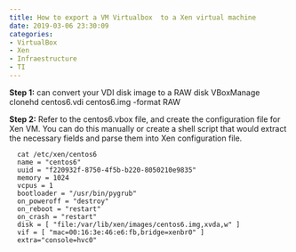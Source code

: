 ```yaml
---
title: How to export a VM Virtualbox  to a Xen virtual machine
date: 2019-03-06 23:30:09
categories:
- VirtualBox
- Xen
- Infraestructure
- TI
---
```


**Step 1:** can convert your VDI disk image to a RAW disk
  VBoxManage clonehd centos6.vdi centos6.img -format RAW

**Step 2:** Refer to the centos6.vbox file, and create the configuration file for Xen VM.  You can do this manually or create a shell script that would extract the necessary fields and parse them into Xen configuration file.
```
  cat /etc/xen/centos6
  name = "centos6"
  uuid = "f220932f-8750-4f5b-b220-8050210e9835"
  memory = 1024
  vcpus = 1
  bootloader = "/usr/bin/pygrub"
  on_poweroff = "destroy"
  on_reboot = "restart"
  on_crash = "restart"
  disk = [ "file:/var/lib/xen/images/centos6.img,xvda,w" ]
  vif = [ "mac=00:16:3e:46:e6:fb,bridge=xenbr0" ]
  extra="console=hvc0"
  ```
  